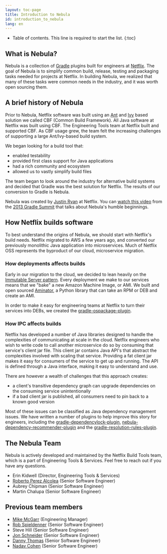 ```yaml
---
layout: toc-page
title: Introduction to Nebula
id: introduction_to_nebula
lang: en
---
```


* Table of contents. This line is required to start the list.
{:toc}

## What is Nebula?

Nebula is a collection of [Gradle](http://gradle.org/) plugins built for engineers at [Netflix](http://jobs.netflix.com). The goal of Nebula is to simplify common build, release, testing and packaging tasks needed for projects at Netflix. In building Nebula, we realized that many of these tasks were common needs in the industry, and it was worth open sourcing them.

## A brief history of Nebula

Prior to Nebula, Netflix software was built using an [Ant](http://ant.apache.org/) and [Ivy](http://ant.apache.org/ivy/) based solution we called CBF (Common Build Framework). All Java software at Netflix was built using CBF. The Engineering Tools team at Netflix built and supported CBF. As CBF usage grew, the team felt the increasing challenges of supporting a large Ant/Ivy-based build system.

We began looking for a build tool that:

- enabled testability
- provided first class support for Java applications
- had a rich community and ecosystem
- allowed us to vastly simplify build files

The team began to look around the industry for alternative build systems and decided that Gradle was the best solution for Netflix. The results of our conversion to Gradle is Nebula.

Nebula was created by [Justin Ryan](https://twitter.com/quidryan) at Netflix. You can [watch this video](https://www.youtube.com/watch?v=iRwJrvj_hKw) from the [2013 Gradle Summit](http://gradlesummit.com/conference/santa_clara/2013/06/home) that talks about Nebula's humble beginnings.

## How Netflix builds software

To best understand the origins of Nebula, we should start with Netflix's build needs. Netflix migrated to AWS a few years ago, and converted our previously monolithic Java application into microservices. Much of Netflix OSS represents the byproduct of our cloud, microservice migration.

### How deployments affects builds

Early in our migration to the cloud, we decided to lean heavily on the [Immutable Server pattern](http://martinfowler.com/bliki/ImmutableServer.html). Every deployment we make to our services means that we "bake" a new Amazon Machine Image, or AMI. We built and open sourced [Aminator](https://github.com/Netflix/aminator), a Python library that can take an RPM or DEB and create an AMI.

In order to make it easy for engineering teams at Netflix to turn their services into DEBs, we created the [gradle-ospackage-plugin](https://github.com/nebula-plugins/gradle-ospackage-plugin).

### How IPC affects builds

Netflix has developed a number of Java libraries designed to handle the complexities of communicating at scale in the cloud. Netflix engineers who wish to write code to call another microservice do so by consuming that service's client jar file. This client jar contains Java API's that abstract the complexities involved with scaling that service. Providing a fat client jar makes it easy for consumers of the service to get up and running. The API is defined through a Java interface, making it easy to understand and use.

There are however a wealth of challenges that this approach creates:

- a client's transitive dependency graph can upgrade dependencies on the consuming service unintentionally
- if a bad client jar is published, all consumers need to pin back to a known good version

Most of these issues can be classified as Java dependency management issues. We have written a number of plugins to help improve this story for engineers, including the [gradle-dependencylock-plugin](https://github.com/nebula-plugins/gradle-dependency-lock-plugin), [nebula-dependency-recommender-plugin](https://github.com/nebula-plugins/nebula-dependency-recommender-plugin) and the [gradle-resolution-rules-plugin](https://github.com/nebula-plugins/gradle-resolution-rules-plugin).

## The Nebula Team

Nebula is actively developed and maintained by the Netflix Build Tools team, which is a part of Engineering Tools & Services. Feel free to reach out if you have any questions.

- Erin Kidwell (Director, Engineering Tools & Services)
- [Roberto Perez Alcolea](https://twitter.com/rpalcolea) (Senior Software Engineer)
- Aubrey Chipman (Senior Software Engineer)
- Martin Chalupa (Senior Software Engineer)

## Previous team members

- [Mike McGarr](https://twitter.com/SonOfGarr) (Engineering Manager)
- [Rob Spieldenner](https://twitter.com/robspieldenner) (Senior Software Engineer)
- Steve Hill (Senior Software Engineer)
- [Jon Schneider](https://twitter.com/jon_k_schneider) (Senior Software Engineer)
- [Danny Thomas](https://twitter.com/dannythomas) (Senior Software Engineer)
- [Nadav Cohen](https://twitter.com/nadavc) (Senior Software Engineer)
